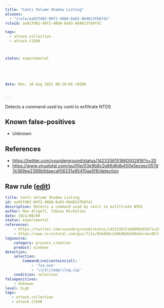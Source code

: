 ```yaml
---
title: "Conti Volume Shadow Listing"
aliases:
  - "/rule/aa92fd02-09f2-48b0-8a93-864813fb8f41"
ruleid: aa92fd02-09f2-48b0-8a93-864813fb8f41

tags:
  - attack.collection
  - attack.t1560



status: experimental





date: Mon, 16 Aug 2021 09:10:05 +0200


---
```


Detects a command used by conti to exfiltrate NTDS

<!--more-->


## Known false-positives

* Unknown



## References

* https://twitter.com/vxunderground/status/1423336151860002816?s=20
* https://www.virustotal.com/gui/file/03e9b8c2e86d6db450e5eceec057d7e369ee2389b9daecaf06331a95410aa5f8/detection


## Raw rule ([edit](https://github.com/SigmaHQ/sigma/edit/master/rules/windows/process_creation/proc_creation_win_malware_conti_7zip.yml))
```yaml
title: Conti Volume Shadow Listing
id: aa92fd02-09f2-48b0-8a93-864813fb8f41
description: Detects a command used by conti to exfiltrate NTDS
author: Max Altgelt, Tobias Michalski
date: 2021/08/09
status: experimental
references:
    - https://twitter.com/vxunderground/status/1423336151860002816?s=20
    - https://www.virustotal.com/gui/file/03e9b8c2e86d6db450e5eceec057d7e369ee2389b9daecaf06331a95410aa5f8/detection
logsource:
    category: process_creation
    product: windows
detection:
    selection:
        CommandLine|contains|all:
            - '7za.exe'
            - '\\C$\\temp\\log.zip'
    condition: selection
falsepositives:
    - Unknown
level: high
tags:
   - attack.collection  
   - attack.t1560
```

